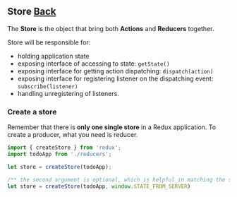 ## Store [Back](./../react_redux.md)

The **Store** is the object that bring both **Actions** and **Reducers** together.

Store will be responsible for:

- holding application state
- exposing interface of accessing to state: `getState()`
- exposing interface for getting action dispatching: `dispatch(action)`
- exposing interface for registering listener on the dispatching event: `subscribe(listener)`
- handling unregistering of listeners.

### Create a store

Remember that there is **only one single store** in a Redux application. To create a producer, what you need is reducer.

```js
import { createStore } from 'redux';
import todoApp from './reducers';

let store = createStore(todoApp);

/** the second argument is optional, which is helpful in matching the state of client to the state of the server. */
let store = createStore(todoApp, window.STATE_FROM_SERVER)
```
